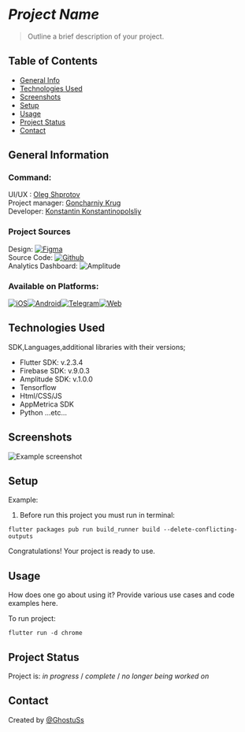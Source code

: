 # *Project Name*
> Outline a brief description of your project.

## Table of Contents
* [General Info](#general-information)
* [Technologies Used](#technologies-used)
* [Screenshots](#screenshots)
* [Setup](#setup)
* [Usage](#usage)
* [Project Status](#project-status)
* [Contact](#contact)
<!-- * [License](#license) -->


## General Information

### Command:
<!-- replace "https://google.com" with Telegram link of your team member. -->

  UI/UX : [Oleg Shprotov](https://google.com)<br />
  Project manager: [Goncharniy Krug](https://google.com)<br />
  Developer: [Konstantin Konstantinopolsliy](https://google.com)<br />

### Project Sources
  <!-- if you don't have anything - remove it from your forked readme.md. -->
  Design: [![Figma](https://img.shields.io/badge/figma-%23F24E1E.svg?style=for-the-badge&logo=figma&logoColor=white)](https://figma.com)<br />
  Source Code: [![Github](https://img.shields.io/badge/github%-121013?style=for-the-badge&logo=github&logoColor=white)](https://github.com)<br />
  Analytics Dashboard: ![Amplitude](https://img.shields.io/badge/Amplitude-121013?style=for-the-badge&logo=amplitude&logoColor=white)<br />
  
### Available on Platforms: 
[![iOS](https://img.shields.io/badge/iOS-000000?style=for-the-badge&logo=apple&logoColor=white)](https://google.com)[![Android](https://img.shields.io/badge/Android-3DDC84?style=for-the-badge&logo=android&logoColor=white)](https://google.com)[![Telegram](https://img.shields.io/badge/Telegram-2CA5E0?style=for-the-badge&logo=telegram&logoColor=white)](https://google.com)[![Web](https://img.shields.io/badge/Web-000000?style=for-the-badge&logo=web&logoColor=white)](https://google.com)

## Technologies Used
SDK,Languages,additional libraries with their versions;
- Flutter SDK: v.2.3.4
- Firebase SDK: v.9.0.3
- Amplitude SDK: v.1.0.0
- Tensorflow
- Html/CSS/JS
- AppMetrica SDK
- Python
...etc...


## Screenshots
![Example screenshot](./img/screenshot.png)
<!-- If you have screenshots you'd like to share, include them here. or remove this line + row in Table Of Contents -->


## Setup

Example:
1. Before run this project you must run in terminal:

`flutter packages pub run build_runner build --delete-conflicting-outputs`

Congratulations! Your project is ready to use.


## Usage
How does one go about using it?
Provide various use cases and code examples here.


To run project:

`flutter run -d chrome`


## Project Status
Project is: _in progress_ / _complete_ / _no longer being worked on_


## Contact
Created by [@GhostuSs](https://github.com/GhostuSs)

<!-- Optional -->
<!-- ## License -->
